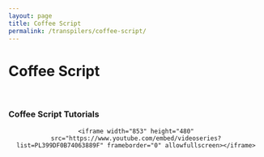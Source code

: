 ```yaml
---
layout: page
title: Coffee Script
permalink: /transpilers/coffee-script/
---
```


# Coffee Script

<br/>

### Coffee Script Tutorials

<div align="center">

    <iframe width="853" height="480" src="https://www.youtube.com/embed/videoseries?list=PL399DF0B74063889F" frameborder="0" allowfullscreen></iframe>

</div>
